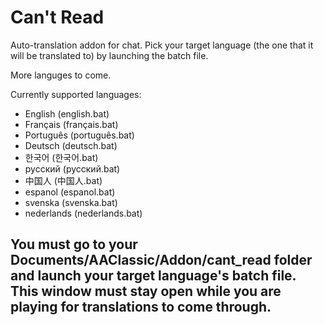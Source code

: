 # Can't Read
Auto-translation addon for chat. Pick your target language (the one that it will be translated to) by launching the batch file.

More languges to come.

Currently supported languages:
- English (english.bat)
- Français (français.bat)
- Português (português.bat)
- Deutsch (deutsch.bat)
- 한국어 (한국어.bat)
- русский (русский.bat)
- 中国人 (中国人.bat)
- espanol (espanol.bat)
- svenska (svenska.bat)
- nederlands (nederlands.bat)
## You must go to your Documents/AAClassic/Addon/cant_read folder and launch your target language's batch file. This window must stay open while you are playing for translations to come through.
